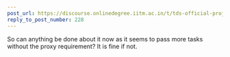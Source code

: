 ```yaml
---
post_url: https://discourse.onlinedegree.iitm.ac.in/t/tds-official-project1-discrepencies/171141/235
reply_to_post_number: 228
---
```

So can anything be done about it now as it seems to pass more tasks without the proxy requirement? It is fine if not.